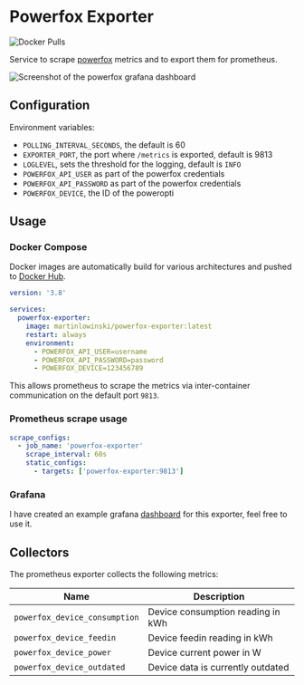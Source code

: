 # Powerfox Exporter

![Docker Pulls](https://img.shields.io/docker/pulls/martinlowinski/powerfox-exporter)

Service to scrape [powerfox](https://www.powerfox.energy/?utm_source=github&utm_campaign=exporter) metrics and to export them for prometheus.

![Screenshot of the powerfox grafana dashboard](https://grafana.com/api/dashboards/20350/images/15494/image)

## Configuration

Environment variables:

- `POLLING_INTERVAL_SECONDS`, the default is 60
- `EXPORTER_PORT`, the port where `/metrics` is exported, default is 9813
- `LOGLEVEL`, sets the threshold for the logging, default is `INFO`
- `POWERFOX_API_USER` as part of the powerfox credentials
- `POWERFOX_API_PASSWORD` as part of the powerfox credentials
- `POWERFOX_DEVICE`, the ID of the poweropti

## Usage

### Docker Compose

Docker images are automatically build for various architectures and pushed to [Docker Hub](https://hub.docker.com/r/martinlowinski/powerfox-exporter).

```yaml
version: '3.8'

services:
  powerfox-exporter:
    image: martinlowinski/powerfox-exporter:latest
    restart: always
    environment:
      - POWERFOX_API_USER=username
      - POWERFOX_API_PASSWORD=password
      - POWERFOX_DEVICE=123456789
```

This allows prometheus to scrape the metrics via inter-container communication on the default port `9813`.

### Prometheus scrape usage

```yaml
scrape_configs:
  - job_name: 'powerfox-exporter'
    scrape_interval: 60s
    static_configs:
      - targets: ['powerfox-exporter:9813']
```

### Grafana

I have created an example grafana [dashboard](https://grafana.com/grafana/dashboards/20350-powerfox/) for this exporter, feel free to use it.

## Collectors

The prometheus exporter collects the following metrics:

| Name                          | Description                       |
|-------------------------------|-----------------------------------|
| `powerfox_device_consumption` | Device consumption reading in kWh |
| `powerfox_device_feedin`      | Device feedin reading in kWh      |
| `powerfox_device_power`       | Device current power in W         |
| `powerfox_device_outdated`    | Device data is currently outdated |
